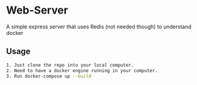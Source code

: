 # Web-Server

A simple express server that uses Redis (not needed though) to understand docker

## Usage

```bash
1. Just clone the repo into your local computer.
2. Need to have a docker engine running in your computer.
3. Run docker-compose up --build